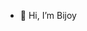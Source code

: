 - 👋 Hi, I’m Bijoy

<!---
VitaNovus/VitaNovus is a ✨ special ✨ repository because its `README.md` (this file) appears on your GitHub profile.
You can click the Preview link to take a look at your changes.
--->
